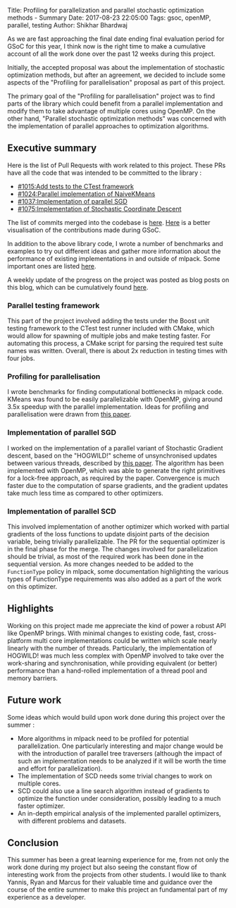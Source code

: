 Title: Profiling for parallelization and parallel stochastic optimization methods - Summary
Date: 2017-08-23 22:05:00
Tags: gsoc, openMP, parallel, testing
Author: Shikhar Bhardwaj

As we are fast approaching the final date ending final evaluation period for GSoC for this year, I think now is the right time to make a cumulative account of all the work done over the past 12 weeks during this project.

Initially, the accepted proposal was about the implementation of stochastic optimization methods, but after an agreement, we decided to include some aspects of the "Profiling for parallelisation" proposal as part of this project.

The primary goal of the "Profiling for parallelisation" project was to find parts of the library which could benefit from a parallel implementation and modify them to take advantage of multiple cores using OpenMP. On the other hand, "Parallel stochastic optimization methods" was concerned with the implementation of parallel approaches to optimization algorithms.

## Executive summary
Here is the list of Pull Requests with work related to this project. These PRs have all the code that was intended to be committed to the library :

- [#1015:Add tests to the CTest framework](https://github.com/mlpack/mlpack/pull/1015)
- [#1024:Parallel implementation of NaiveKMeans](https://github.com/mlpack/mlpack/pull/1024)
- [#1037:Implementation of parallel SGD](https://github.com/mlpack/mlpack/pull/1037)
- [#1075:Implementation of Stochastic Coordinate Descent](https://github.com/mlpack/mlpack/pull/1075)

The list of commits merged into the codebase is [here](https://github.com/mlpack/mlpack/commits?author=shikharbhardwaj). [Here](https://github.com/mlpack/mlpack/graphs/contributors?from=2017-05-31&type=c) is a better visualisation of the contributions made during GSoC.

In addition to the above library code, I wrote a number of benchmarks and examples to try out different ideas and gather more information about the performance of existing implementations in and outside of mlpack. Some important ones are listed [here](https://gist.github.com/shikharbhardwaj/a8fcb0eb6233459842cf91d4f88bb19e).

A weekly update of the progress on the project was posted as blog posts on this blog, which can be cumulatively found [here](http://mlpack.org/gsocblog/author/shikhar-bhardwaj.html).

### Parallel testing framework
This part of the project involved adding the tests under the Boost unit testing framework to the CTest test runner included with CMake, which would allow for spawning of multiple jobs and make testing faster. For automating this process, a CMake script for parsing the required test suite names was written. Overall, there is about 2x reduction in testing times with four jobs.

### Profiling for parallelisation
I wrote benchmarks for finding computational bottlenecks in mlpack code. KMeans was found to be easily parallelizable with OpenMP, giving around 3.5x speedup with the parallel implementation. Ideas for profiling and parallelisation were drawn from [this paper](https://papers.nips.cc/paper/3150-map-reduce-for-machine-learning-on-multicore).

### Implementation of parallel SGD
I worked on the implementation of a parallel variant of Stochastic Gradient descent, based on the "HOGWILD!" scheme of unsynchronised updates between various threads, described by [this paper](https://arxiv.org/abs/1106.5730). The algorithm has been implemented with OpenMP, which was able to generate the right primitives for a lock-free approach, as required by the paper. Convergence is much faster due to the computation of sparse gradients, and the gradient updates take much less time as compared to other optimizers.

### Implementation of parallel SCD
This involved implementation of another optimizer which worked with partial gradients of the loss functions to update disjoint parts of the decision variable, being trivially parallelizable. The PR for the sequential optimizer is in the final phase for the merge. The changes involved for parallelization should be trivial, as most of the required work has been done in the sequential version.
As more changes needed to be added to the `FunctionType` policy in mlpack, some documentation highlighting the various types of FunctionType requirements was also added as a part of the work on this optimizer.

## Highlights
Working on this project made me appreciate the kind of power a robust API like OpenMP brings. With minimal changes to existing code, fast, cross-platform multi core implementations could be written which scale nearly linearly with the number of threads. Particularly, the implementation of HOGWILD! was much less complex with OpenMP involved to take over the work-sharing and synchronisation, while providing equivalent (or better) performance than a hand-rolled implementation of a thread pool and memory barriers.

## Future work
Some ideas which would build upon work done during this project over the summer :

- More algorithms in mlpack need to be profiled for potential parallelization. One particularly interesting and major change would be with the introduction of parallel tree traversers (although the impact of such an implementation needs to be analyzed if it will be worth the time and effort for parallelization).
- The implementation of SCD needs some trivial changes to work on multiple cores.
- SCD could also use a line search algorithm instead of gradients to optimize the function under consideration, possibly leading to a much faster optimizer.
- An in-depth empirical analysis of the implemented parallel optimizers, with different problems and datasets.

## Conclusion
This summer has been a great learning experience for me, from not only the work done during my project but also seeing the constant flow of interesting work from the projects from other students.
I would like to thank Yannis, Ryan and Marcus for their valuable time and guidance over the course of the entire summer to make this project an fundamental part of my experience as a developer.
